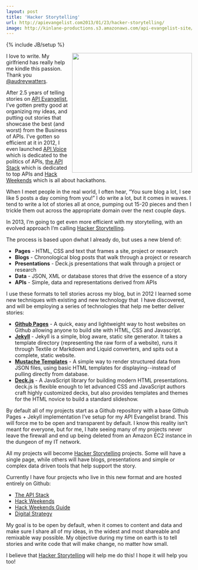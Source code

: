 ```yaml
---
layout: post
title: 'Hacker Storytelling'
url: http://apievangelist.com2013/01/23/hacker-storytelling/
image: http://kinlane-productions.s3.amazonaws.com/api-evangelist-site/blog/Tag-Cloud-Hacker-Storytelling.png
---
```

{% include JB/setup %}
<p>
     <a href="http://hackerstorytelling.com"><img src="https://s3.amazonaws.com/kinlane-productions/hacker-storytelling/Tag-Cloud-Hacker-Storytelling.png"  width="325" align="right" /></a>
</p>
<p>
     I love to write. My girlfriend has really help me kindle this passion. Thank you <a href="https://twitter.com/audreywatters/">@audreywatters</a>.
</p>
<p>
     After 2.5 years of telling stories on <a href="http://apievangelist.com/">API Evangelist</a>, I’ve gotten pretty good at organizing my ideas, and putting out stories that showcase the best (and worst) from the Business of APIs. I’ve gotten so efficient at it in 2012, I even launched <a href="http://apievoice.com/">API Voice</a> which is dedicated to the politics of APIs, <a href="http://theapistack.com">the API Stack</a> which is dedicated to top APIs and <a href="http://hackweekends.com/">Hack Weekends</a> which is all about hackathons.
</p>
<p>
     When I meet people in the real world, I often hear, “You sure blog a lot, I see like 5 posts a day coming from you!” I do write a lot, but it comes in waves. I tend to write a lot of stories all at once, pumping out 15-20 pieces and then I trickle them out across the appropriate domain over the next couple days.
</p>
<p>
     In 2013, I’m going to get even more efficient with my storytelling, with an evolved approach I’m calling <a href="http://hackerstorytelling.com/">Hacker Storytelling</a>.
</p>
<p>
     The process is based upon dwhat I already do, but uses a new blend of:
</p>
<ul>
     <li>
          <strong>Pages</strong> - HTML, CSS and text that frames a site, project or research
     </li>
     <li>
          <strong>Blogs</strong> - Chronological blog posts that walk through a project or research
     </li>
     <li>
          <strong>Presentations</strong> - Deck.js presentations that walk through a project or research
     </li>
     <li>
          <strong>Data</strong> - JSON, XML or database stores that drive the essence of a story
     </li>
     <li>
          <strong>APIs</strong> - Simple, data and representations derived from APIs
     </li>
</ul>
<p>
     I use these formats to tell stories across my blog, but in 2012 I learned some new techniques with existing and new technology that  I have discovered, and will be employing a series of technologies that help me better deliver stories:
</p>
<ul>
     <li>
          <a href="http://pages.github.com/" target="_blank"><strong>Github Pages</strong></a> - A quick, easy and lightweight way to host websites on Github allowing anyone to build site with HTML, CSS and Javascript.
     </li>
     <li>
          <a href="https://github.com/mojombo/jekyllreadme" target="_blank"><strong>Jekyll</strong></a> - Jekyll is a simple, blog aware, static site generator. It takes a template directory (representing the raw form of a website), runs it through Textile or Markdown and Liquid converters, and spits out a complete, static website.
     </li>
     <li>
          <a href="http://pages.github.com/" target="_blank"><strong>Mustache Templates</strong></a> - A simple way to render structured data from JSON files, using basic HTML templates for displaying--instead of pulling directly from database.
     </li>
     <li>
          <a href="http://pages.github.com/" target="_blank"><strong>Deck.js</strong></a> - A JavaScript library for building modern HTML presentations. deck.js is flexible enough to let advanced CSS and JavaScript authors craft highly customized decks, but also provides templates and themes for the HTML novice to build a standard slideshow.
     </li>
</ul>
<p>
     By default all of my projects start as a Github repository with a base Github Pages + Jekyll implementation I’ve setup for my API Evangelist brand. This will force me to be open and transparent by default. I know this reality isn’t meant for everyone, but for me, I hate seeing many of my projects never leave the firewall and end up being deleted from an Amazon EC2 instance in the dungeon of my IT network.
</p>
<p>
     All my projects will become <a title="Hacker Storytelling" href="http://hackerstorytelling.com">Hacker Storytelling</a> projects. Some will have a single page, while others will have blogs, presentations and simple or complex data driven tools that help support the story.
</p>
<p>
     Currently I have four projects who live in this new format and are hosted entirely on Github:
</p>
<ul>
     <li>
          <a href="http://theapistack.com">The API Stack</a>
     </li>
     <li>
          <a title="Hack Weekends" href="http://hackweekends.com">Hack Weekends</a>
     </li>
     <li>
          <a title="Hack Weekends Guide" href="http://guide.hackweekends.com">Hack Weekends Guide</a>
     </li>
     <li>
          <a href="http://digitalstrategy.apievangelist.com">Digital Strategy</a>
     </li>
</ul>
<p>
     My goal is to be open by default, when it comes to content and data and make sure I share all of my ideas, in the widest and most shareable and remixable way possible. My objective during my time on earth is to tell stories and write code that will make change, no matter how small.
</p>
<p>
     I believe that <a title="Hacker Storytelling" href="http://hackerstorytelling.com">Hacker Storytelling</a> will help me do this! I hope it will help you too!
</p>
